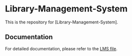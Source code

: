 # Library-Management-System

This is the repository for [Library-Management-System].
## Documentation

For detailed documentation, please refer to the [LMS file](https://github.com/SnehalYu/Library-Management-System/blob/main/LMS.pdf).
